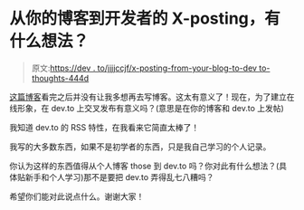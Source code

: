 # 从你的博客到开发者的 X-posting，有什么想法？

> 原文:[https://dev . to/jjjjccjf/x-posting-from-your-blog-to-dev to-thoughts-444d](https://dev.to/jjjjcccjjf/x-posting-from-your-blog-to-devto-thoughts-444d)

[这篇博客](https://dev.to/samjarman/how-to-build-an-online-presence-as-a-junior-developer)看完之后并没有让我多想再去写博客。这太有意义了！现在，为了建立在线形象，在 dev.to 上交叉发布有意义吗？(意思是在你的博客和 dev.to 上发帖)

我知道 dev.to 的 RSS 特性，在我看来它简直太棒了！

我写的大多数东西，如果不是初学者的东西，只是我自己学习的个人记录。

你认为这样的东西值得从个人博客 those 到 dev.to 吗？你对此有什么想法？(具体贴新手和个人学习)那不是要把 dev.to 弄得乱七八糟吗？

希望你们能对此说点什么。谢谢大家！